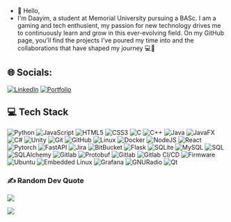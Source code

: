 - 👋 Hello, 
- I'm Daayim, a student at Memorial University pursuing a BASc. I am a gaming and tech enthusient, my passion for new technology drives me to continuously learn and grow in this ever-evolving field. On my GitHub page, you'll find the projects I've poured my time into and the collaborations that have shaped my journey 💻🤝
<!---
Daayim/Daayim is a ✨ special ✨ repository because its `README.md` (this file) appears on your GitHub profile.
You can click the Preview link to take a look at your changes.
--->
## 🌐 Socials:
[![LinkedIn](https://img.shields.io/badge/LinkedIn-%230077B5.svg?logo=linkedin&logoColor=white)](https://www.linkedin.com/in/daayim-asim-4646a41a0/) 
[![Portfolio](https://img.shields.io/badge/portfolio-000?style=for-the-badge&logo=ko-fi&logoColor=white)](http://localhost:5500)

## 💻 Tech Stack

![Python](https://img.shields.io/badge/python-3670A0?style=for-the-badge&logo=python&logoColor=ffdd54)
![JavaScript](https://img.shields.io/badge/javascript-%23323330.svg?style=for-the-badge&logo=javascript&logoColor=%23F7DF1E)
![HTML5](https://img.shields.io/badge/html5-%23E34F26.svg?style=for-the-badge&logo=html5&logoColor=white)
![CSS3](https://img.shields.io/badge/css3-%231572B6.svg?style=for-the-badge&logo=css3&logoColor=white)
![C](https://img.shields.io/badge/Programming-00599C?style=for-the-badge&logo=c&logoColor=white)
![C++](https://img.shields.io/badge/c++-%2300599C.svg?style=for-the-badge&logo=c%2B%2B&logoColor=white)
![Java](https://img.shields.io/badge/java-%23ED8B00.svg?style=for-the-badge&logo=java&logoColor=white)
![JavaFX](https://img.shields.io/badge/JavaFX-FFAA44?style=for-the-badge&logo=javafx&logoColor=white)
![C#](https://img.shields.io/badge/c%23-%23239120.svg?style=for-the-badge&logo=c-sharp&logoColor=white)
![Unity](https://img.shields.io/badge/Unity-313131?logo=Unity&logoColor=white&style=for-the-badge)
![Git](https://img.shields.io/badge/git-%23F05033.svg?style=for-the-badge&logo=git&logoColor=white)
![GitHub](https://img.shields.io/badge/github-%23121011.svg?style=for-the-badge&logo=github&logoColor=white)
![Linux](https://img.shields.io/badge/Linux-FCC624?style=for-the-badge&logo=linux&logoColor=black)
![Docker](https://img.shields.io/badge/docker-%230db7ed.svg?style=for-the-badge&logo=docker&logoColor=white)
![NodeJS](https://img.shields.io/badge/node.js-6DA55F?style=for-the-badge&logo=node.js&logoColor=white)
![React](https://img.shields.io/badge/react-%2320232a.svg?style=for-the-badge&logo=react&logoColor=%2361DAFB)
![Pytorch](https://img.shields.io/badge/pytorchs-%23150458.svg?style=for-the-badge&logo=pytorch&logoColor=white)
![FastAPI](https://img.shields.io/badge/fastapi-109989?style=for-the-badge&logo=FASTAPI&logoColor=white)
![Jira](https://img.shields.io/badge/jira-%230A0FFF.svg?style=for-the-badge&logo=jira&logoColor=white)
![BitBucket](https://img.shields.io/badge/bitbucket-%230047B3.svg?style=for-the-badge&logo=bitbucket&logoColor=white)
![Flask](https://img.shields.io/badge/Flask-5586A4?logo=Flask&logoColor=white&style=for-the-badge)
![SQLite](https://img.shields.io/badge/SQLite-07405E?logo=SQLite&logoColor=white&style=for-the-badge)
![MySQL](https://img.shields.io/badge/MySQL-4169E1?logo=MySQL&logoColor=white&style=for-the-badge)
![SQL](https://img.shields.io/badge/SQL-CC2927?logo=Microsoft-SQL-Server&logoColor=white&style=for-the-badge)
![SQLAlchemy](https://img.shields.io/badge/SQLAlchemy-d01f00?logo=SQLAlchemy&logoColor=white&style=for-the-badge)
![Gitlab](https://img.shields.io/badge/Gitlab-000000?logo=Gitlab&logoColor=white&style=for-the-badge)
![Protobuf](https://img.shields.io/badge/protobuf-%233282B4.svg?style=for-the-badge&logo=protocol-buffers&logoColor=white)
![Gitlab](https://img.shields.io/badge/Gitlab-000000?logo=Gitlab&logoColor=white&style=for-the-badge)
![Gitlab CI/CD](https://img.shields.io/badge/GitLab_CI_CD-FCA326?logo=Gitlab&logoColor=white&style=for-the-badge)
![Firmware](https://img.shields.io/badge/Firmware-0033A0?style=for-the-badge)
![Ubuntu](https://img.shields.io/badge/Ubuntu-E95420?logo=ubuntu&logoColor=white&style=for-the-badge)
![Embedded Linux](https://img.shields.io/badge/Embedded%20Linux-black?style=for-the-badge)
![Grafana](https://img.shields.io/badge/Grafana-5A545B?style=for-the-badge&logo=grafana&logoColor=F0E541)
![GNURadio](https://img.shields.io/badge/GNURadio-5A545B?style=for-the-badge&logo=gnuradio&logoColor=F0E541)
![Qt](https://img.shields.io/badge/Qt-41CD52?style=for-the-badge&logo=qt&logoColor=white)

<!--- IN PROGRESS LEARNING
![Confluence](https://img.shields.io/badge/Confluence-172B4D?logo=Confluence&logoColor=white&style=for-the-badge)
![XML](https://img.shields.io/badge/xml-%23e34c26.svg?style=for-the-badge&logo=xml&logoColor=white)
![MacOS](https://img.shields.io/badge/mac%20os-000000?style=for-the-badge&logo=macos&logoColor=F0F0F0)
--->

### ✍️ Random Dev Quote
![](https://quotes-github-readme.vercel.app/api?type=horizontal&theme=dark)

[![](https://visitcount.itsvg.in/api?id=tvaidya99&icon=0&color=0)](https://visitcount.itsvg.in)


